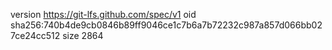 version https://git-lfs.github.com/spec/v1
oid sha256:740b4de9cb0846b89ff9046ce1c7b6a7b72232c987a857d066bb027ce24cc512
size 2864
